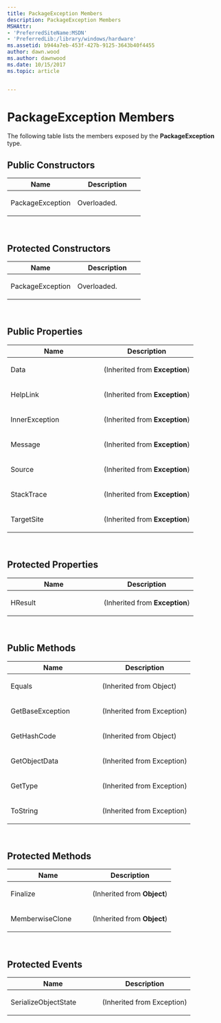 ```yaml
---
title: PackageException Members
description: PackageException Members
MSHAttr:
- 'PreferredSiteName:MSDN'
- 'PreferredLib:/library/windows/hardware'
ms.assetid: b944a7eb-453f-427b-9125-3643b40f4455
author: dawn.wood
ms.author: dawnwood
ms.date: 10/15/2017
ms.topic: article


---
```


# PackageException Members


The following table lists the members exposed by the **PackageException** type.

## <span id="Public_Constructors"></span><span id="public_constructors"></span><span id="PUBLIC_CONSTRUCTORS"></span>Public Constructors


<table>
<colgroup>
<col width="50%" />
<col width="50%" />
</colgroup>
<thead>
<tr class="header">
<th>Name</th>
<th>Description</th>
</tr>
</thead>
<tbody>
<tr class="odd">
<td><p>PackageException</p></td>
<td><p>Overloaded.</p></td>
</tr>
</tbody>
</table>

 

## <span id="Protected_Constructors"></span><span id="protected_constructors"></span><span id="PROTECTED_CONSTRUCTORS"></span>Protected Constructors


<table>
<colgroup>
<col width="50%" />
<col width="50%" />
</colgroup>
<thead>
<tr class="header">
<th>Name</th>
<th>Description</th>
</tr>
</thead>
<tbody>
<tr class="odd">
<td><p>PackageException</p></td>
<td><p>Overloaded.</p></td>
</tr>
</tbody>
</table>

 

## <span id="Public_Properties"></span><span id="public_properties"></span><span id="PUBLIC_PROPERTIES"></span>Public Properties


<table>
<colgroup>
<col width="50%" />
<col width="50%" />
</colgroup>
<thead>
<tr class="header">
<th>Name</th>
<th>Description</th>
</tr>
</thead>
<tbody>
<tr class="odd">
<td><p>Data</p></td>
<td><p>(Inherited from <strong>Exception</strong>)</p></td>
</tr>
<tr class="even">
<td><p>HelpLink</p></td>
<td><p>(Inherited from <strong>Exception</strong>)</p></td>
</tr>
<tr class="odd">
<td><p>InnerException</p></td>
<td><p>(Inherited from <strong>Exception</strong>)</p></td>
</tr>
<tr class="even">
<td><p>Message</p></td>
<td><p>(Inherited from <strong>Exception</strong>)</p></td>
</tr>
<tr class="odd">
<td><p>Source</p></td>
<td><p>(Inherited from <strong>Exception</strong>)</p></td>
</tr>
<tr class="even">
<td><p>StackTrace</p></td>
<td><p>(Inherited from <strong>Exception</strong>)</p></td>
</tr>
<tr class="odd">
<td><p>TargetSite</p></td>
<td><p>(Inherited from <strong>Exception</strong>)</p></td>
</tr>
</tbody>
</table>

 

## <span id="Protected_Properties"></span><span id="protected_properties"></span><span id="PROTECTED_PROPERTIES"></span>Protected Properties


<table>
<colgroup>
<col width="50%" />
<col width="50%" />
</colgroup>
<thead>
<tr class="header">
<th>Name</th>
<th>Description</th>
</tr>
</thead>
<tbody>
<tr class="odd">
<td><p>HResult</p></td>
<td><p>(Inherited from <strong>Exception</strong>)</p></td>
</tr>
</tbody>
</table>

 

## <span id="Public_Methods"></span><span id="public_methods"></span><span id="PUBLIC_METHODS"></span>Public Methods


<table>
<colgroup>
<col width="50%" />
<col width="50%" />
</colgroup>
<thead>
<tr class="header">
<th>Name</th>
<th>Description</th>
</tr>
</thead>
<tbody>
<tr class="odd">
<td><p>Equals</p></td>
<td><p>(Inherited from Object)</p></td>
</tr>
<tr class="even">
<td><p>GetBaseException</p></td>
<td><p>(Inherited from Exception)</p></td>
</tr>
<tr class="odd">
<td><p>GetHashCode</p></td>
<td><p>(Inherited from Object)</p></td>
</tr>
<tr class="even">
<td><p>GetObjectData</p></td>
<td><p>(Inherited from Exception)</p></td>
</tr>
<tr class="odd">
<td><p>GetType</p></td>
<td><p>(Inherited from Exception)</p></td>
</tr>
<tr class="even">
<td><p>ToString</p></td>
<td><p>(Inherited from Exception)</p></td>
</tr>
</tbody>
</table>

 

## <span id="Protected_Methods"></span><span id="protected_methods"></span><span id="PROTECTED_METHODS"></span>Protected Methods


<table>
<colgroup>
<col width="50%" />
<col width="50%" />
</colgroup>
<thead>
<tr class="header">
<th>Name</th>
<th>Description</th>
</tr>
</thead>
<tbody>
<tr class="odd">
<td><p>Finalize</p></td>
<td><p>(Inherited from <strong>Object</strong>)</p></td>
</tr>
<tr class="even">
<td><p>MemberwiseClone</p></td>
<td><p>(Inherited from <strong>Object</strong>)</p></td>
</tr>
</tbody>
</table>

 

## <span id="Protected_Events"></span><span id="protected_events"></span><span id="PROTECTED_EVENTS"></span>Protected Events


<table>
<colgroup>
<col width="50%" />
<col width="50%" />
</colgroup>
<thead>
<tr class="header">
<th>Name</th>
<th>Description</th>
</tr>
</thead>
<tbody>
<tr class="odd">
<td><p>SerializeObjectState</p></td>
<td><p>(Inherited from Exception)</p></td>
</tr>
</tbody>
</table>

 

 

 






